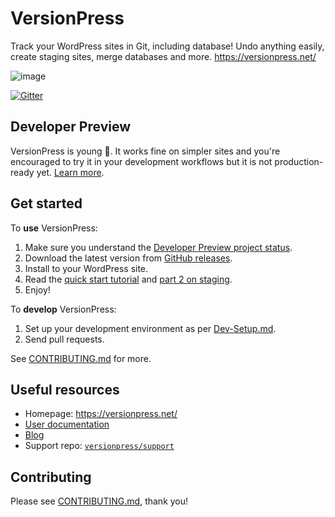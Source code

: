 # VersionPress

Track your WordPress sites in Git, including database! Undo anything easily, create staging sites, merge databases and more. <https://versionpress.net/>

![image](https://user-images.githubusercontent.com/101152/27992357-15600e14-6493-11e7-8e19-1e85c858a1b8.png)

[![Gitter](https://img.shields.io/gitter/room/nwjs/nw.js.svg)](https://gitter.im/versionpress/versionpress)


## Developer Preview

VersionPress is young 🐣. It works fine on simpler sites and you're encouraged to try it in your development workflows but it is not production-ready yet. [Learn more](https://docs.versionpress.net/en/getting-started/about-eap).

## Get started

To **use** VersionPress:

1. Make sure you understand the [Developer Preview project status](https://docs.versionpress.net/en/getting-started/about-eap).
2. Download the latest version from [GitHub releases](https://github.com/versionpress/versionpress/releases).
3. Install to your WordPress site.
4. Read the [quick start tutorial](https://blog.versionpress.net/2015/05/versionpress-1-0-walkthrough/) and [part 2 on staging](https://blog.versionpress.net/2015/09/versionpress-2-0-staging/).
5. Enjoy!


To **develop** VersionPress:

1. Set up your development environment as per [Dev-Setup.md](./docs/Dev-Setup.md).
2. Send pull requests.

See [CONTRIBUTING.md](./CONTRIBUTING.md) for more.


## Useful resources

- Homepage: <https://versionpress.net/> 
- [User documentation](https://docs.versionpress.net/)
- [Blog](https://blog.versionpress.net/)
- Support repo: [`versionpress/support`](https://github.com/versionpress/support)


## Contributing

Please see [CONTRIBUTING.md](./CONTRIBUTING.md), thank you!
